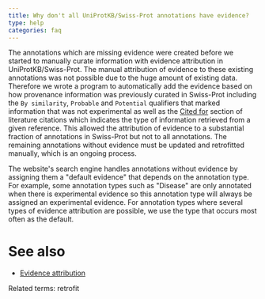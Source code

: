 ```yaml
---
title: Why don't all UniProtKB/Swiss-Prot annotations have evidence?
type: help
categories: faq
---
```


The annotations which are missing evidence were created before we started to manually curate information with evidence attribution in UniProtKB/Swiss-Prot. The manual attribution of evidence to these existing annotations was not possible due to the huge amount of existing data. Therefore we wrote a program to automatically add the evidence based on how provenance information was previously curated in Swiss-Prot including the `By similarity`, `Probable` and `Potential` qualifiers that marked information that was not experimental as well as the [Cited for](https://www.uniprot.org/help/publications%5Fsection) section of literature citations which indicates the type of information retrieved from a given reference. This allowed the attribution of evidence to a substantial fraction of annotations in Swiss-Prot but not to all annotations. The remaining annotations without evidence must be updated and retrofitted manually, which is an ongoing process.

The website's search engine handles annotations without evidence by assigning them a "default evidence" that depends on the annotation type. For example, some annotation types such as "Disease" are only annotated when there is experimental evidence so this annotation type will always be assigned an experimental evidence. For annotation types where several types of evidence attribution are possible, we use the type that occurs most often as the default.

# See also

-   [Evidence attribution](https://www.uniprot.org/help/evidences)

Related terms: retrofit
